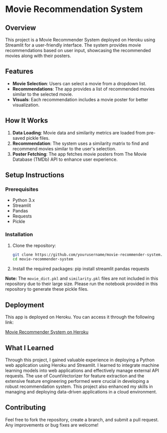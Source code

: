 # Movie Recommendation System

## Overview

This project is a Movie Recommender System deployed on Heroku using Streamlit for a user-friendly interface. The system provides movie recommendations based on user input, showcasing the recommended movies along with their posters.

## Features

- **Movie Selection**: Users can select a movie from a dropdown list.
- **Recommendations**: The app provides a list of recommended movies similar to the selected movie.
- **Visuals**: Each recommendation includes a movie poster for better visualization.

## How It Works

1. **Data Loading**: Movie data and similarity metrics are loaded from pre-saved pickle files.
2. **Recommendation**: The system uses a similarity matrix to find and recommend movies similar to the user's selection.
3. **Poster Fetching**: The app fetches movie posters from The Movie Database (TMDb) API to enhance user experience.

## Setup Instructions

### Prerequisites

- Python 3.x
- Streamlit
- Pandas
- Requests
- Pickle

### Installation

1. Clone the repository:
   ```bash
   git clone https://github.com/yourusername/movie-recommender-system.git
   cd movie-recommender-system

2. Install the required packages:
  pip install streamlit pandas requests

**Note:** The `movie_dict.pkl` and `similarity.pkl` files are not included in this repository due to their large size. Please run the notebook provided in this repository to generate these pickle files.

## Deployment

This app is deployed on Heroku. You can access it through the following link:

[Movie Recommender System on Heroku](https://movie-recommendor-system-2f3b3aab88f4.herokuapp.com/)


## What I Learned
Through this project, I gained valuable experience in deploying a Python web application using Heroku and Streamlit. I learned to integrate machine learning models into web applications and effectively manage external API requests. The use of CountVectorizer for feature extraction and the extensive feature engineering performed were crucial in developing a robust recommendation system. This project also enhanced my skills in managing and deploying data-driven applications in a cloud environment.

## Contributing
Feel free to fork the repository, create a branch, and submit a pull request. Any improvements or bug fixes are welcome!
